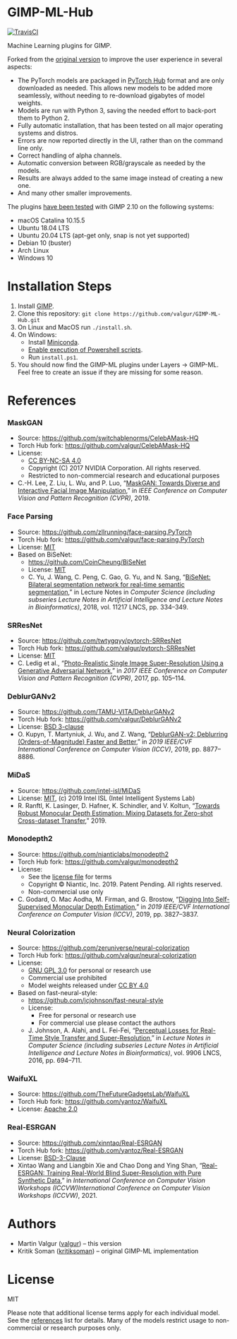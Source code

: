 # GIMP-ML-Hub
[![TravisCI](https://travis-ci.com/valgur/GIMP-ML-Hub.svg?branch=master)](https://travis-ci.com/github/valgur/GIMP-ML-Hub)

Machine Learning plugins for GIMP.

Forked from the [original version](https://github.com/kritiksoman/GIMP-ML) to improve the user experience in several aspects:
* The PyTorch models are packaged in [PyTorch Hub](https://pytorch.org/hub/) format and are only downloaded as needed. This allows new models to be added more seamlessly, without needing to re-download gigabytes of model weights.
* Models are run with Python 3, saving the needed effort to back-port them to Python 2.
* Fully automatic installation, that has been tested on all major operating systems and distros.
* Errors are now reported directly in the UI, rather than on the command line only.
* Correct handling of alpha channels.
* Automatic conversion between RGB/grayscale as needed by the models.
* Results are always added to the same image instead of creating a new one.
* And many other smaller improvements.

The plugins [have been tested](https://travis-ci.com/github/valgur/GIMP-ML-Hub) with GIMP 2.10 on the following systems: <br>
* macOS Catalina 10.15.5
* Ubuntu 18.04 LTS
* Ubuntu 20.04 LTS (apt-get only, snap is not yet supported)
* Debian 10 (buster)
* Arch Linux
* Windows 10

# Installation Steps
1. Install [GIMP](https://www.gimp.org/downloads/).
2. Clone this repository: `git clone https://github.com/valgur/GIMP-ML-Hub.git`
3. On Linux and MacOS run `./install.sh`.
4. On Windows:
      * Install [Miniconda](https://docs.conda.io/en/latest/miniconda.html).
      * [Enable execution of Powershell scripts](https://superuser.com/a/106363/274408).
      * Run `install.ps1`.
5. You should now find the GIMP-ML plugins under Layers → GIMP-ML. Feel free to create an issue if they are missing for some reason.

# References
### MaskGAN
* Source: https://github.com/switchablenorms/CelebAMask-HQ
* Torch Hub fork: https://github.com/valgur/CelebAMask-HQ
* License:
   * [CC BY-NC-SA 4.0](https://creativecommons.org/licenses/by-nc-sa/4.0/legalcode)
   * Copyright (C) 2017 NVIDIA Corporation. All rights reserved. 
   * Restricted to non-commercial research and educational purposes
* C.-H. Lee, Z. Liu, L. Wu, and P. Luo, “[MaskGAN: Towards Diverse and Interactive Facial Image Manipulation](http://arxiv.org/abs/1907.11922),”
in *IEEE Conference on Computer Vision and Pattern Recognition (CVPR)*, 2019.

### Face Parsing
* Source: https://github.com/zllrunning/face-parsing.PyTorch
* Torch Hub fork: https://github.com/valgur/face-parsing.PyTorch
* License: [MIT](https://github.com/zllrunning/face-parsing.PyTorch/blob/master/LICENSE)
* Based on BiSeNet:
   * https://github.com/CoinCheung/BiSeNet
   * License: [MIT](https://github.com/CoinCheung/BiSeNet/blob/master/LICENSE)
   * C. Yu, J. Wang, C. Peng, C. Gao, G. Yu, and N. Sang, “[BiSeNet: Bilateral segmentation network for
     real-time semantic segmentation](http://arxiv.org/abs/1808.00897),” in Lecture Notes in *Computer Science (including subseries Lecture Notes in 
     Artificial Intelligence and Lecture Notes in Bioinformatics)*, 2018, vol. 11217 LNCS, pp. 334–349.

### SRResNet
* Source: https://github.com/twtygqyy/pytorch-SRResNet
* Torch Hub fork: https://github.com/valgur/pytorch-SRResNet
* License: [MIT](https://github.com/twtygqyy/pytorch-SRResNet/blob/master/LICENSE)
* C. Ledig et al., “[Photo-Realistic Single Image Super-Resolution Using a Generative Adversarial Network](http://arxiv.org/abs/1609.04802),”
  in *2017 IEEE Conference on Computer Vision and Pattern Recognition (CVPR)*, 2017, pp. 105–114.

### DeblurGANv2
* Source: https://github.com/TAMU-VITA/DeblurGANv2
* Torch Hub fork: https://github.com/valgur/DeblurGANv2
* License: [BSD 3-clause](https://github.com/TAMU-VITA/DeblurGANv2/blob/master/LICENSE)
* O. Kupyn, T. Martyniuk, J. Wu, and Z. Wang, “[DeblurGAN-v2: Deblurring (Orders-of-Magnitude) Faster and Better](https://arxiv.org/abs/1908.03826),”
  in *2019 IEEE/CVF International Conference on Computer Vision (ICCV)*, 2019, pp. 8877–8886.

### MiDaS
* Source: https://github.com/intel-isl/MiDaS
* License: [MIT](https://github.com/intel-isl/MiDaS/blob/master/LICENSE), (c) 2019 Intel ISL (Intel Intelligent Systems Lab)
* R. Ranftl, K. Lasinger, D. Hafner, K. Schindler, and V. Koltun,
  “[Towards Robust Monocular Depth Estimation: Mixing Datasets for Zero-shot Cross-dataset Transfer](http://arxiv.org/abs/1907.01341),” 2019.

### Monodepth2
* Source: https://github.com/nianticlabs/monodepth2
* Torch Hub fork: https://github.com/valgur/monodepth2
* License:
   * See the [license file](https://github.com/nianticlabs/monodepth2/blob/master/LICENSE) for terms
   * Copyright © Niantic, Inc. 2019. Patent Pending. All rights reserved.
   * Non-commercial use only
* C. Godard, O. Mac Aodha, M. Firman, and G. Brostow, “[Digging Into Self-Supervised Monocular Depth Estimation](http://arxiv.org/abs/1806.01260),”
  in *2019 IEEE/CVF International Conference on Computer Vision (ICCV)*, 2019, pp. 3827–3837.

### Neural Colorization
* Source: https://github.com/zeruniverse/neural-colorization
* Torch Hub fork: https://github.com/valgur/neural-colorization
* License:
   * [GNU GPL 3.0](https://github.com/zeruniverse/neural-colorization/blob/pytorch/LICENSE) for personal or research use
   * Commercial use prohibited
   * Model weights released under [CC BY 4.0](https://creativecommons.org/licenses/by/4.0/)
* Based on fast-neural-style:
   * https://github.com/jcjohnson/fast-neural-style
   * License:
      * Free for personal or research use
      * For commercial use please contact the authors
   * J. Johnson, A. Alahi, and L. Fei-Fei, “[Perceptual Losses for Real-Time Style Transfer and Super-Resolution](https://cs.stanford.edu/people/jcjohns/papers/eccv16/JohnsonECCV16.pdf),”
     in *Lecture Notes in Computer Science (including subseries Lecture Notes in Artificial Intelligence and Lecture Notes in Bioinformatics)*,
     vol. 9906 LNCS, 2016, pp. 694–711.


### WaifuXL
* Source: https://github.com/TheFutureGadgetsLab/WaifuXL
* Torch Hub fork: https://github.com/yantoz/WaifuXL
* License: [Apache 2.0](https://raw.githubusercontent.com/TheFutureGadgetsLab/WaifuXL/main/LICENSE)


### Real-ESRGAN
* Source: https://github.com/xinntao/Real-ESRGAN
* Torch Hub fork: https://github.com/yantoz/Real-ESRGAN
* License: [BSD-3-Clause](https://raw.githubusercontent.com/xinntao/Real-ESRGAN/master/LICENSE)
* Xintao Wang and Liangbin Xie and Chao Dong and Ying Shan, “[Real-ESRGAN: Training Real-World Blind Super-Resolution with Pure Synthetic Data](https://arxiv.org/pdf/2107.10833),” in *International Conference on Computer Vision Workshops (ICCVW)International Conference on Computer Vision Workshops (ICCVW)*, 2021.


# Authors
* Martin Valgur ([valgur](https://github.com/valgur)) – this version
* Kritik Soman ([kritiksoman](https://github.com/kritiksoman)) – original GIMP-ML implementation

# License
MIT

Please note that additional license terms apply for each individual model. See the [references](#references) list for details.
Many of the models restrict usage to non-commercial or research purposes only.
